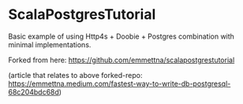 # ScalaPostgresTutorial
Basic example of using Http4s + Doobie + Postgres combination with minimal implementations.

Forked from here:
https://github.com/emmettna/scalapostgrestutorial

(article that relates to above forked-repo: https://emmettna.medium.com/fastest-way-to-write-db-postgresql-68c204bdc68d)
